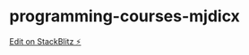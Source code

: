 # programming-courses-mjdicx

[Edit on StackBlitz ⚡️](https://stackblitz.com/edit/programming-courses-mjdicx)